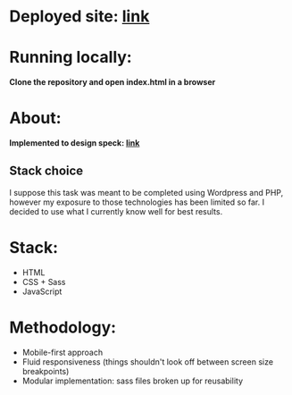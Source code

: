 
# Deployed site: **[link](https://kaykostadinov.github.io/responsive-task/)**

# Running locally:
**Clone the repository and open index.html in a browser**

# About:
**Implemented to design speck: [link](https://www.figma.com/file/bFqj2m5lLTVgXfdmXHQcqO/Web-Development-Intern-Task?node-id=0%3A1)**

## Stack choice
I suppose this task was meant to be completed using Wordpress and PHP, however my exposure to those technologies has been limited so far. I decided to use what I currently know well for best results.

# Stack:
- HTML
- CSS + Sass
- JavaScript

# Methodology:
- Mobile-first approach
- Fluid responsiveness (things shouldn't look off between screen size breakpoints)
- Modular implementation: sass files broken up for reusability
